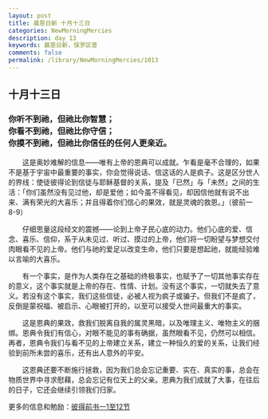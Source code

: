 ```yaml
---
layout: post
title: 晨恩日新 十月十三日
categories: NewMorningMercies
description: day 13
keywords: 晨恩日新，保罗区普
comments: false
permalink: /library/NewMorningMercies/1013
---
```


## 十月十三日

### 你听不到祂，但祂比你智慧； <br> 你看不到祂，但祂比你守信；<br> 你摸不到祂，但祂比你信任的任何人更亲近。

&emsp;&emsp;这是奥妙难解的信息——唯有上帝的恩典可以成就。乍看是毫不合理的，如果不是基于宇宙中最重要的事实，你会觉得说话、信这话的人是疯子。这是区分世人的界线：使徒彼得论到信徒与耶稣基督的关系，提及「已然」与「未然」之间的生活：「你们虽然没有见过他，却是爱他；如今虽不得看见，却因信他就有说不出来、满有荣光的大喜乐；并且得着你们信心的果效，就是灵魂的救恩。」（彼前一8-9）

&emsp;&emsp;仔细思量这段经文的震撼——论到上帝子民心底的动力。他们心底的爱、信念、喜乐、信仰，系于从未见过、听过、摸过的上帝，他们将一切盼望与梦想交付肉眼看不见的上帝。他们与祂的爱足以改变生命，他们只要是想起祂，就能经验难以言喻的大喜乐。

&emsp;&emsp;有一个事实，是作为人类存在之基础的终极事实，也赋予了一切其他事实存在的意义，这个事实就是上帝的存在、性情、计划。没有这个事实，一切就失去了意义。若没有这个事实，我们这些信徒，必被人视为疯子或骗子。但我们不是疯了，反倒是蒙祝福、被启示、心眼被打开的，以至可以接受人世间最重大的事实。

&emsp;&emsp;这是恩典的果效，救我们脱离自我的属灵黑暗，以及唯理主义、唯物主义的捆绑。恩典令我们有信心，对眼不能见的事有确据，虽然眼看不见，仍然可以相信。再者，恩典令我们与看不见的上帝建立关系，建立一种恒久的爱的关系，让我们经验到前所未尝的喜乐，还有出人意外的平安。

&emsp;&emsp;这恩典还要不断施行拯救，因为我们总会忘记重要、实在、真实的事，总会在物质世界中寻求慰藉，总会忘记有位天上的父亲。恩典为我们成就了大事，在往后的日子，它还会继续引领我们归家。

更多的信息和勉励：[彼得前书一1至12节]()
